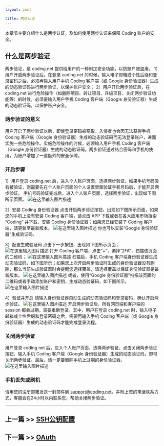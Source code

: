 ```yaml
---
layout: post

title: 两步认证
---
```


本章节主要介绍什么是两步认证，及如何使用两步认证来保障 Coding 账户的安全。

## 什么是两步验证

两步验证，是 coding.net 提供给用户的一种附加安全功能，以防账户被盗用。
1）用户开启两步验证后，在登录 coding.net 的时候，输入电子邮箱或个性后缀和登录密码之后，必须再输入用户手机 Coding 客户端（或 Google 身份验证器）生成的动态验证码进行两步验证，以保护账户安全；
2）用户开启两步验证后，在 coding.net 进行危险操作（如删除项目、转让项目、升级项目、关闭两步验证功能等）的时候，必须要输入用户手机 Coding 客户端（Google 身份验证器）生成的动态验证码，以保护账户安全。

### 两步验证的意义

用户开启了两步验证以后，即使登录密码被窃取，入侵者也会因无法获得手机 Coding 客户端（Google 身份验证器）生成的动态验证码而无法登录账户，进而实施一些危险操作。实施危险操作的时候，必须输入用户手机 Coding 客户端（Google 身份验证器）生成的动态验证码。两步验证通过结合密码和手机的使用，为账户增加了一道额外的安全保障。

### 开启步骤

1）用户登录 coding.net 后，进入个人账户页面，选择两步验证，如果手机号码没有被验证，则需要先在个人账户页面的个人设置里面验证手机号码后，才能开启两步验证。
手机号码验证完成后，进入个人账户页面，选择两步验证，出现如下图所示页面。
![在这里输入图片描述][8]

2）安装 Coding 身份验证器
点击开启两步验证按钮，出现如下图所示页面，如果您的手机上没有安装 Coding 客户端，请点击 APP 下载或者在各大应用市场搜索 “Coding” 并下载，安装 Coding 身份验证器；如果您已经安装了 Coding 客户端，请更新至最新版本。
![在这里输入图片描述][9]
你也可以安装“Google 身份验证器”生成验证码。

3）配置生成验证码
点击下一步按钮，出现如下图所示页面；
![在这里输入图片描述][10]
打开 Coding 客户端，点击“+”，选择“2FA”，扫描该页面的二维码；
![在这里输入图片描述][11]
扫描后，手机 Coding 客户端身份验证器生成动态验证码，如下图所示；如果您上次开启两步验证时生成的身份验证器没有删除，那么当前生成验证器时会提醒您选择覆盖，请选择覆盖以保证身份验证器是最新版本。
![在这里输入图片描述][12]
或者，使用“Google 身份验证器”扫描该页面的二维码或者手动添加账户和密钥，生成动态验证码，如下图所示。
![在这里输入图片描述][13]

4）验证并开启
请输入身份验证器自动生成的动态验证码和登录密码，确认开启两步验证。
![在这里输入图片描述][14]
开启两步验证后，所有网页端和客户端的 session 都会过期，需要重新登录。其中，用户在登录 coding.net 时，输入电子邮箱或个性后缀和登录密码之后，需要再输入手机 Coding 客户端（或 Google 身份验证器）生成的动态验证码才能完成登录流程。

### 关闭两步验证

用户登录 coding.net 后，进入个人账户页面，选择两步验证，点击关闭两步验证按钮，输入手机 Coding 客户端（Google 身份验证器）生成的动态验证码，即可关闭两步验证。最后，请一定要删除手机上过期的身份验证器。
![在这里输入图片描述][15]

### 手机丢失或刷机

请用您的注册邮箱发送一封邮件到 support@coding.net，并附上您的电话联系方式，客服会在24小时以内联系您，帮助关闭两步验证。

---

## 上一篇 >> [SSH公钥配置](/help/doc/account/ssh-key.html)

## 下一篇 >> [OAuth](/help/doc/account/oauth.html)




  [5]: https://coding.net/api/project/130548/files/261947/imagePreview
  [6]: https://coding.net/api/project/130548/files/261949/imagePreview
  [7]: https://coding.net/api/project/130548/files/261953/imagePreview
  [8]: https://coding.net/api/project/130548/files/261954/imagePreview
  [9]: https://coding.net/api/project/130548/files/261955/imagePreview
  [10]: https://coding.net/api/project/130548/files/261956/imagePreview
  [11]: https://coding.net/api/project/130548/files/261958/imagePreview
  [12]: https://coding.net/api/project/130548/files/261959/imagePreview
  [13]: https://coding.net/api/project/130548/files/261960/imagePreview
  [14]: https://coding.net/api/project/130548/files/261961/imagePreview
  [15]: https://coding.net/api/project/130548/files/261962/imagePreview
  [16]: https://coding.net/api/project/130548/files/262582/imagePreview